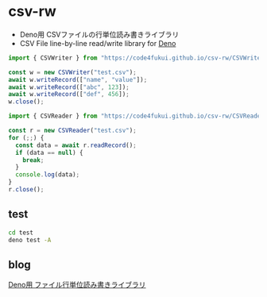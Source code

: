 # csv-rw

- Deno用 CSVファイルの行単位読み書きライブラリ
- CSV File line-by-line read/write library for [Deno](https://deno.land/)

```js
import { CSVWriter } from "https://code4fukui.github.io/csv-rw/CSVWriter.js";

const w = new CSVWriter("test.csv");
await w.writeRecord(["name", "value"]);
await w.writeRecord(["abc", 123]);
await w.writeRecord(["def", 456]);
w.close();
```

```js
import { CSVReader } from "https://code4fukui.github.io/csv-rw/CSVReader.js";

const r = new CSVReader("test.csv");
for (;;) {
  const data = await r.readRecord();
  if (data == null) {
    break;
  }
  console.log(data);
}
r.close();
```

## test

```bash
cd test
deno test -A
```

## blog

[Deno用 ファイル行単位読み書きライブラリ](https://fukuno.jig.jp/3281)
